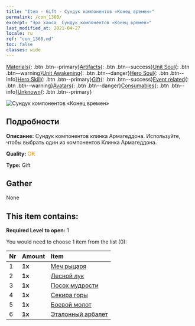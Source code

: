 ```yaml
---
title: "Item - Gift - Сундук компонентов «Конец времен»"
permalink: /con_1360/
excerpt: "Эра хаоса  Сундук компонентов «Конец времен»"
last_modified_at: 2021-04-27
locale: ru
ref: "con_1360.md"
toc: false
classes: wide
---
```

 [Materials](/ItemsRU/){: .btn .btn--primary}[Artifacts](/ItemsRU/Artifacts/){: .btn .btn--success}[Unit Soul](/ItemsRU/UnitSoul/){: .btn .btn--warning}[Unit Awakening](/ItemsRU/UnitAwakening/){: .btn .btn--danger}[Hero Soul](/ItemsRU/HeroSoul/){: .btn .btn--info}[Hero Skill](/ItemsRU/HeroSkill/){: .btn .btn--primary}[Gift](/ItemsRU/Gift/){: .btn .btn--success}[Event related](/ItemsRU/Events/){: .btn .btn--warning}[Avatars](/ItemsRU/Avatars/){: .btn .btn--danger}[Consumables](/ItemsRU/Consumables/){: .btn .btn--info}[Unknown](/ItemsRU/Unknown/){: .btn .btn--primary}

 ![Сундук компонентов «Конец времен»](/images/t/i_906037.png)

## Подробности
 **Описание:** Сундук компонентов клинка Армагеддона. Используйте, чтобы выбрать один из компонентов Клинка Армагеддона.

 **Quality:** <span style="color: #FF8C00">OK</span>

 **Type:** Gift

## Gather

  None

## This item contains:

 **Required Level to open:** 1

 You would need to choose 1 item from the list (0):

  | Nr | Amount |     Item    |
  |:---|:-------|:------------|
  | 1 |  **1x** | [Меч рыцаря](/ItemsRU/art_166/) |  | 
  | 2 |  **1x** | [Лесной лук](/ItemsRU/art_167/) |  | 
  | 3 |  **1x** | [Посох мудрости](/ItemsRU/art_168/) |  | 
  | 4 |  **1x** | [Секира горы](/ItemsRU/art_169/) |  | 
  | 5 |  **1x** | [Боевой молот](/ItemsRU/art_170/) |  | 
  | 6 |  **1x** | [Эталонный арбалет](/ItemsRU/art_171/) |  | 

